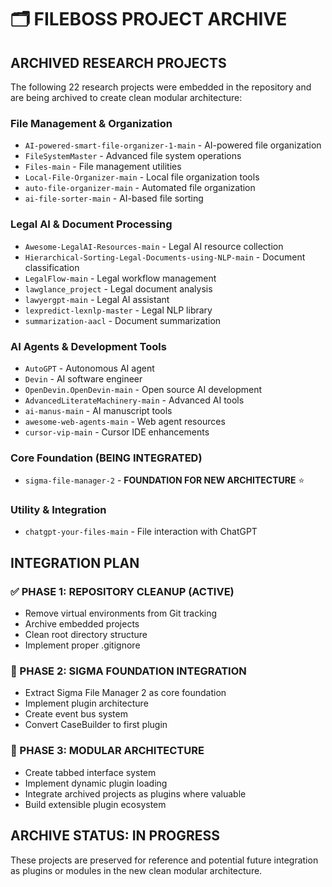 # 🗂️ FILEBOSS PROJECT ARCHIVE

## ARCHIVED RESEARCH PROJECTS

The following 22 research projects were embedded in the repository and are being archived to create clean modular architecture:

### File Management & Organization
- `AI-powered-smart-file-organizer-1-main` - AI-powered file organization
- `FileSystemMaster` - Advanced file system operations
- `Files-main` - File management utilities
- `Local-File-Organizer-main` - Local file organization tools
- `auto-file-organizer-main` - Automated file organization
- `ai-file-sorter-main` - AI-based file sorting

### Legal AI & Document Processing
- `Awesome-LegalAI-Resources-main` - Legal AI resource collection
- `Hierarchical-Sorting-Legal-Documents-using-NLP-main` - Document classification
- `LegalFlow-main` - Legal workflow management
- `lawglance_project` - Legal document analysis
- `lawyergpt-main` - Legal AI assistant
- `lexpredict-lexnlp-master` - Legal NLP library
- `summarization-aacl` - Document summarization

### AI Agents & Development Tools
- `AutoGPT` - Autonomous AI agent
- `Devin` - AI software engineer
- `OpenDevin.OpenDevin-main` - Open source AI development
- `AdvancedLiterateMachinery-main` - Advanced AI tools
- `ai-manus-main` - AI manuscript tools
- `awesome-web-agents-main` - Web agent resources
- `cursor-vip-main` - Cursor IDE enhancements

### Core Foundation (BEING INTEGRATED)
- `sigma-file-manager-2` - **FOUNDATION FOR NEW ARCHITECTURE** ⭐

### Utility & Integration
- `chatgpt-your-files-main` - File interaction with ChatGPT

## INTEGRATION PLAN

### ✅ PHASE 1: REPOSITORY CLEANUP (ACTIVE)
- Remove virtual environments from Git tracking
- Archive embedded projects
- Clean root directory structure
- Implement proper .gitignore

### 🔄 PHASE 2: SIGMA FOUNDATION INTEGRATION
- Extract Sigma File Manager 2 as core foundation
- Implement plugin architecture
- Create event bus system
- Convert CaseBuilder to first plugin

### 🚀 PHASE 3: MODULAR ARCHITECTURE
- Create tabbed interface system
- Implement dynamic plugin loading
- Integrate archived projects as plugins where valuable
- Build extensible plugin ecosystem

## ARCHIVE STATUS: IN PROGRESS

These projects are preserved for reference and potential future integration as plugins or modules in the new clean modular architecture.